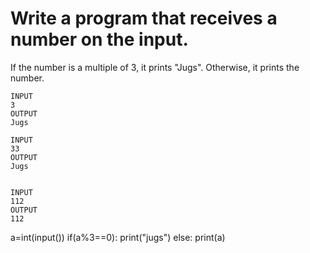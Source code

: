 # Write a program that receives a number on the input.
If the number is a multiple of 3, it prints "Jugs". 
Otherwise, it prints the number.
```
INPUT 
3 
OUTPUT
Jugs

INPUT 
33
OUTPUT
Jugs


INPUT 
112
OUTPUT
112

```
a=int(input())
if(a%3==0):
  print("jugs")
else:
  print(a)

